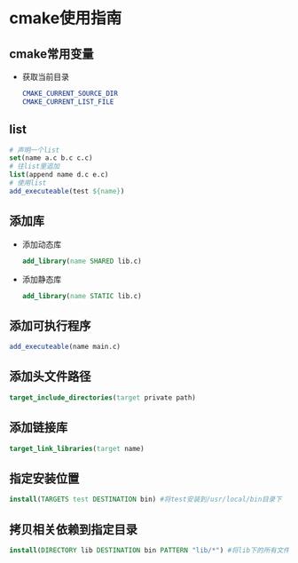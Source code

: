 # cmake使用指南

## cmake常用变量

- 获取当前目录

  ```cmake
  CMAKE_CURRENT_SOURCE_DIR
  CMAKE_CURRENT_LIST_FILE
  ```

## list

```cmake
# 声明一个list
set(name a.c b.c c.c)
# 往list里追加
list(append name d.c e.c)
# 使用list
add_executeable(test ${name})
```

## 添加库

- 添加动态库

  ```cmake
  add_library(name SHARED lib.c)
  ```

- 添加静态库

  ```cmake
  add_library(name STATIC lib.c)
  ```

  

## 添加可执行程序

```cmake
add_executeable(name main.c)
```

## 添加头文件路径

```cmake
target_include_directories(target private path)
```

## 添加链接库

```cmake
target_link_libraries(target name)
```

## 指定安装位置

```cmake
install(TARGETS test DESTINATION bin) #将test安装到/usr/local/bin目录下
```

## 拷贝相关依赖到指定目录

```cmake
install(DIRECTORY lib DESTINATION bin PATTERN "lib/*") #将lib下的所有文件拷贝到bin目录下
```

